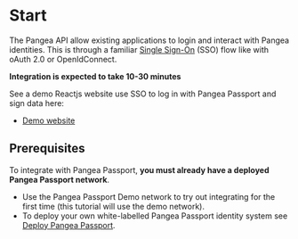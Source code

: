 # Start

The Pangea API allow existing applications to login and interact with Pangea identities. This is through a familiar [Single Sign-On](https://en.wikipedia.org/wiki/Single\_sign-on) (SSO) flow like with oAuth 2.0 or OpenIdConnect.

**Integration is expected to take 10-30 minutes**

See a demo Reactjs website use SSO to log in with Pangea Passport and sign data here:

* [Demo website](https://demo.pangea.web4.world/)

## Prerequisites

To integrate with Pangea Passport, **you must already have a deployed Pangea Passport network**.

* Use the Pangea Passport Demo network to try out integrating for the first time (this tutorial will use the demo network).
* To deploy your own white-labelled Pangea Passport identity system see [Deploy Pangea Passport](../guides/deploy.md).
